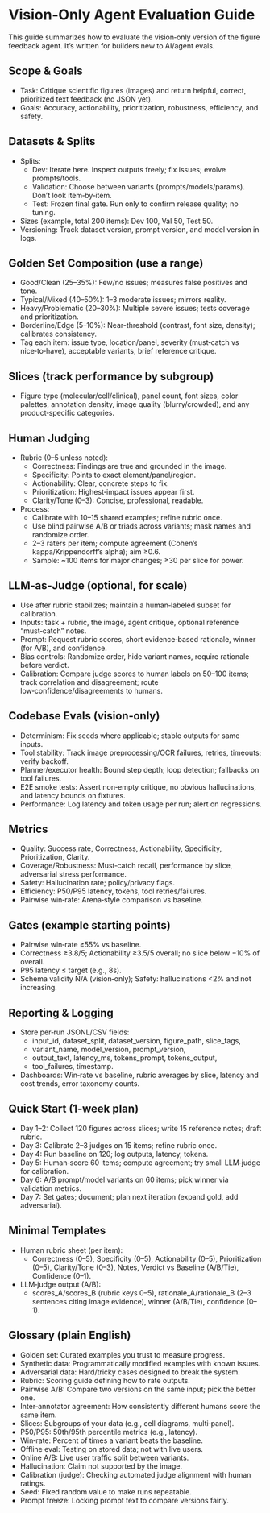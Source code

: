 # Vision‑Only Agent Evaluation Guide

This guide summarizes how to evaluate the vision‑only version of the figure feedback agent. It’s written for builders new to AI/agent evals.

## Scope & Goals
- Task: Critique scientific figures (images) and return helpful, correct, prioritized text feedback (no JSON yet).
- Goals: Accuracy, actionability, prioritization, robustness, efficiency, and safety.

## Datasets & Splits
- Splits:
  - Dev: Iterate here. Inspect outputs freely; fix issues; evolve prompts/tools.
  - Validation: Choose between variants (prompts/models/params). Don’t look item‑by‑item.
  - Test: Frozen final gate. Run only to confirm release quality; no tuning.
- Sizes (example, total 200 items): Dev 100, Val 50, Test 50.
- Versioning: Track dataset version, prompt version, and model version in logs.

## Golden Set Composition (use a range)
- Good/Clean (25–35%): Few/no issues; measures false positives and tone.
- Typical/Mixed (40–50%): 1–3 moderate issues; mirrors reality.
- Heavy/Problematic (20–30%): Multiple severe issues; tests coverage and prioritization.
- Borderline/Edge (5–10%): Near-threshold (contrast, font size, density); calibrates consistency.
- Tag each item: issue type, location/panel, severity (must‑catch vs nice‑to‑have), acceptable variants, brief reference critique.

## Slices (track performance by subgroup)
- Figure type (molecular/cell/clinical), panel count, font sizes, color palettes, annotation density, image quality (blurry/crowded), and any product‑specific categories.

## Human Judging
- Rubric (0–5 unless noted):
  - Correctness: Findings are true and grounded in the image.
  - Specificity: Points to exact element/panel/region.
  - Actionability: Clear, concrete steps to fix.
  - Prioritization: Highest‑impact issues appear first.
  - Clarity/Tone (0–3): Concise, professional, readable.
- Process:
  - Calibrate with 10–15 shared examples; refine rubric once.
  - Use blind pairwise A/B or triads across variants; mask names and randomize order.
  - 2–3 raters per item; compute agreement (Cohen’s kappa/Krippendorff’s alpha); aim ≥0.6.
  - Sample: ~100 items for major changes; ≥30 per slice for power.

## LLM‑as‑Judge (optional, for scale)
- Use after rubric stabilizes; maintain a human‑labeled subset for calibration.
- Inputs: task + rubric, the image, agent critique, optional reference “must‑catch” notes.
- Prompt: Request rubric scores, short evidence‑based rationale, winner (for A/B), and confidence.
- Bias controls: Randomize order, hide variant names, require rationale before verdict.
- Calibration: Compare judge scores to human labels on 50–100 items; track correlation and disagreement; route low‑confidence/disagreements to humans.

## Codebase Evals (vision‑only)
- Determinism: Fix seeds where applicable; stable outputs for same inputs.
- Tool stability: Track image preprocessing/OCR failures, retries, timeouts; verify backoff.
- Planner/executor health: Bound step depth; loop detection; fallbacks on tool failures.
- E2E smoke tests: Assert non‑empty critique, no obvious hallucinations, and latency bounds on fixtures.
- Performance: Log latency and token usage per run; alert on regressions.

## Metrics
- Quality: Success rate, Correctness, Actionability, Specificity, Prioritization, Clarity.
- Coverage/Robustness: Must‑catch recall, performance by slice, adversarial stress performance.
- Safety: Hallucination rate; policy/privacy flags.
- Efficiency: P50/P95 latency, tokens, tool retries/failures.
- Pairwise win‑rate: Arena‑style comparison vs baseline.

## Gates (example starting points)
- Pairwise win‑rate ≥55% vs baseline.
- Correctness ≥3.8/5; Actionability ≥3.5/5 overall; no slice below −10% of overall.
- P95 latency ≤ target (e.g., 8s).
- Schema validity N/A (vision‑only); Safety: hallucinations <2% and not increasing.

## Reporting & Logging
- Store per‑run JSONL/CSV fields:
  - input_id, dataset_split, dataset_version, figure_path, slice_tags,
  - variant_name, model_version, prompt_version,
  - output_text, latency_ms, tokens_prompt, tokens_output,
  - tool_failures, timestamp.
- Dashboards: Win‑rate vs baseline, rubric averages by slice, latency and cost trends, error taxonomy counts.

## Quick Start (1‑week plan)
- Day 1–2: Collect 120 figures across slices; write 15 reference notes; draft rubric.
- Day 3: Calibrate 2–3 judges on 15 items; refine rubric once.
- Day 4: Run baseline on 120; log outputs, latency, tokens.
- Day 5: Human‑score 60 items; compute agreement; try small LLM‑judge for calibration.
- Day 6: A/B prompt/model variants on 60 items; pick winner via validation metrics.
- Day 7: Set gates; document; plan next iteration (expand gold, add adversarial).

## Minimal Templates
- Human rubric sheet (per item):
  - Correctness (0–5), Specificity (0–5), Actionability (0–5), Prioritization (0–5), Clarity/Tone (0–3), Notes, Verdict vs Baseline (A/B/Tie), Confidence (0–1).
- LLM‑judge output (A/B):
  - scores_A/scores_B (rubric keys 0–5), rationale_A/rationale_B (2–3 sentences citing image evidence), winner (A/B/Tie), confidence (0–1).

## Glossary (plain English)
- Golden set: Curated examples you trust to measure progress.
- Synthetic data: Programmatically modified examples with known issues.
- Adversarial data: Hard/tricky cases designed to break the system.
- Rubric: Scoring guide defining how to rate outputs.
- Pairwise A/B: Compare two versions on the same input; pick the better one.
- Inter‑annotator agreement: How consistently different humans score the same item.
- Slices: Subgroups of your data (e.g., cell diagrams, multi‑panel).
- P50/P95: 50th/95th percentile metrics (e.g., latency).
- Win‑rate: Percent of times a variant beats the baseline.
- Offline eval: Testing on stored data; not with live users.
- Online A/B: Live user traffic split between variants.
- Hallucination: Claim not supported by the image.
- Calibration (judge): Checking automated judge alignment with human ratings.
- Seed: Fixed random value to make runs repeatable.
- Prompt freeze: Locking prompt text to compare versions fairly.

